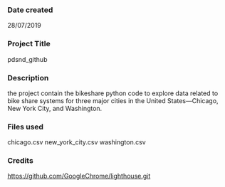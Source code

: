 ### Date created
28/07/2019

### Project Title
pdsnd_github

### Description
the project contain the bikeshare python code to explore data related to bike share systems for three major cities in the United States—Chicago, New York City, and Washington.

### Files used
chicago.csv
new_york_city.csv
washington.csv

### Credits
https://github.com/GoogleChrome/lighthouse.git
